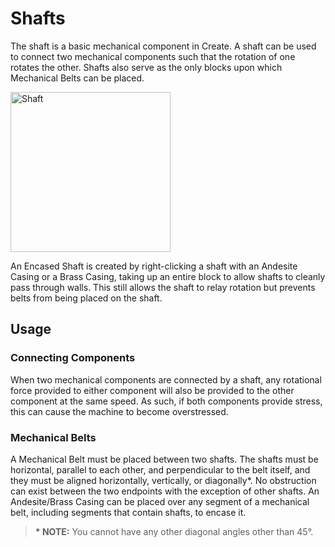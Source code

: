 # Shafts

The shaft is a basic mechanical component in Create. A shaft can be used to connect two mechanical components such that the rotation of one rotates the other. Shafts also serve as the only blocks upon which Mechanical Belts can be placed.

<img src="../assets/blocks/shaft.png" alt="Shaft" height="256"/>

An Encased Shaft is created by right-clicking a shaft with an Andesite Casing or a Brass Casing, taking up an entire block to allow shafts to cleanly pass through walls. This still allows the shaft to relay rotation but prevents belts from being placed on the shaft.

## Usage

### Connecting Components

When two mechanical components are connected by a shaft, any rotational force provided to either component will also be provided to the other component at the same speed. As such, if both components provide stress, this can cause the machine to become overstressed.

### Mechanical Belts

A Mechanical Belt must be placed between two shafts. The shafts must be horizontal, parallel to each other, and perpendicular to the belt itself, and they must be aligned horizontally, vertically, or diagonally\*. No obstruction can exist between the two endpoints with the exception of other shafts. An Andesite/Brass Casing can be placed over any segment of a mechanical belt, including segments that contain shafts, to encase it.

> **\* NOTE:** You cannot have any other diagonal angles other than 45°.
